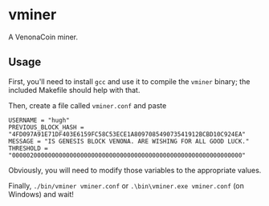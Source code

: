 # vminer

A VenonaCoin miner.

## Usage

First, you'll need to install `gcc` and use it to compile the `vminer` binary;
the included Makefile should help with that.

Then, create a file called `vminer.conf` and paste 

```
USERNAME = "hugh"
PREVIOUS_BLOCK_HASH = "4FD097A91E71DF403E6159FC58C53ECE1A809708549073541912BCBD10C924EA"
MESSAGE = "IS GENESIS BLOCK VENONA. ARE WISHING FOR ALL GOOD LUCK."
THRESHOLD = "0000020000000000000000000000000000000000000000000000000000000000"
```

Obviously, you will need to modify those variables to the appropriate values.

Finally, `./bin/vminer vminer.conf` or `.\bin\vminer.exe vminer.conf` (on
Windows) and wait!
